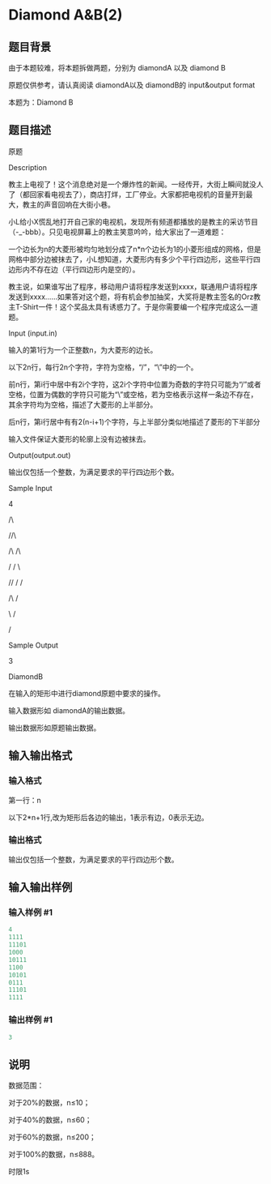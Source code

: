 # Diamond A&amp;B(2)

## 题目背景

由于本题较难，将本题拆做两题，分别为 diamondA 以及 diamond B

原题仅供参考，请认真阅读 diamondA以及 diamondB的 input&output format

本题为：Diamond B

## 题目描述

原题

Description

教主上电视了！这个消息绝对是一个爆炸性的新闻。一经传开，大街上瞬间就没人了（都回家看电视去了），商店打烊，工厂停业。大家都把电视机的音量开到最大，教主的声音回响在大街小巷。

小L给小X慌乱地打开自己家的电视机，发现所有频道都播放的是教主的采访节目（-\_-bbb）。只见电视屏幕上的教主笑意吟吟，给大家出了一道难题：

一个边长为n的大菱形被均匀地划分成了n\*n个边长为1的小菱形组成的网格，但是网格中部分边被抹去了，小L想知道，大菱形内有多少个平行四边形，这些平行四边形内不存在边（平行四边形内是空的）。

教主说，如果谁写出了程序，移动用户请将程序发送到xxxx，联通用户请将程序发送到xxxx……如果答对这个题，将有机会参加抽奖，大奖将是教主签名的Orz教主T-Shirt一件！这个奖品太具有诱惑力了。于是你需要编一个程序完成这么一道题。

Input (input.in)

输入的第1行为一个正整数n，为大菱形的边长。

以下2n行，每行2n个字符，字符为空格，“/”，“\”中的一个。

前n行，第i行中居中有2i个字符，这2i个字符中位置为奇数的字符只可能为“/”或者空格，位置为偶数的字符只可能为“\”或空格，若为空格表示这样一条边不存在，其余字符均为空格，描述了大菱形的上半部分。

后n行，第i行居中有有2(n-i+1)个字符，与上半部分类似地描述了菱形的下半部分

输入文件保证大菱形的轮廓上没有边被抹去。

Output(output.out)

输出仅包括一个整数，为满足要求的平行四边形个数。

Sample Input

4

/\

/\/\

/\ /\

/ \/ \

\/\/ / /

\/\ /

\ \/

\/

Sample Output

3

DiamondB

在输入的矩形中进行diamond原题中要求的操作。

输入数据形如 diamondA的输出数据。

输出数据形如原题输出数据。

## 输入输出格式

### 输入格式

第一行：n

以下2\*n+1行,改为矩形后各边的输出，1表示有边，0表示无边。

### 输出格式

输出仅包括一个整数，为满足要求的平行四边形个数。

## 输入输出样例

### 输入样例 #1

```cpp
4
1111
11101
1000
10111
1100
10101
0111
11101
1111

```
### 输出样例 #1

```cpp
3
```


## 说明

数据范围：

对于20%的数据，n≤10；

对于40%的数据，n≤60；

对于60%的数据，n≤200；

对于100%的数据，n≤888。

时限1s

